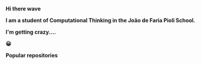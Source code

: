 <b>Hi there wave<b>


<b>I am a student of Computational Thinking in the João de Faria Pioli School.<b>


<b>I'm getting crazy....<b></h1><p>&#128512;</p>


<b>Popular repositories<b>
